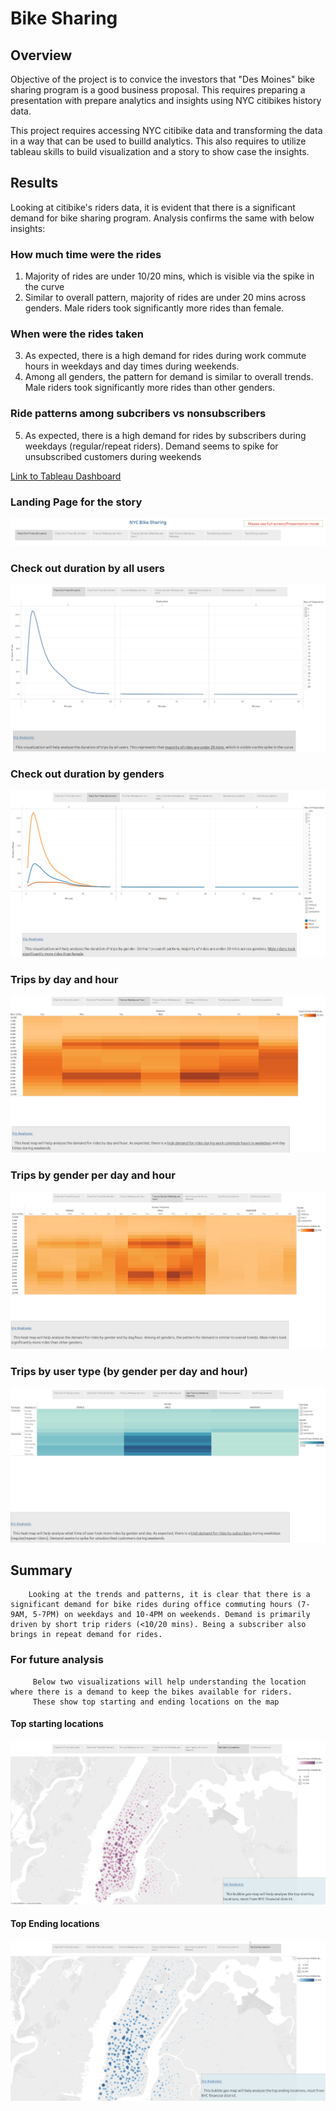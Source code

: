 # Bike Sharing

## Overview

   Objective of the project is to convice the investors that "Des Moines" bike sharing program is a good business proposal. This requires preparing a presentation with prepare analytics and insights using NYC citibikes history data.
   
   This project requires accessing NYC citibike data and transforming the data in a way that can be used to builld analytics. This also requires to utilize tableau skills to build visualization and a story to show case the insights.

## Results

   Looking at citibike's riders data, it is evident that there is a significant demand for bike sharing program. Analysis confirms the same with below insights:
   
   ### How much time were the rides
   1. Majority of rides are under 10/20 mins, which is visible via the spike in the curve 
   2. Similar to overall pattern, majority of rides are under 20 mins across genders. Male riders took significantly more rides than female.
   
   ### When were the rides taken
   3. As expected, there is a high demand for rides during work commute hours in weekdays and day times during weekends.
   4. Among all genders, the pattern for demand is similar to overall trends. Male riders took significantly more rides than other genders.

   ### Ride patterns among subcribers vs nonsubscribers
   5. As expected, there is a high demand for rides by subscribers during weekdays (regular/repeat riders). 
   Demand seems to spike for unsubscribed customers during weekends

  [Link to Tableau Dashboard](https://public.tableau.com/app/profile/suneetha2086/viz/NYC_bikesharing_16776213696130/NYCBikeSharing?publish=yes)
  
  ### Landing Page for the story
  ![](https://github.com/SuniAnalytics/bikesharing/blob/main/Resources/Story%20Landing%20Page.png)
  
  ### Check out duration by all users
 
  ![](https://github.com/SuniAnalytics/bikesharing/blob/main/Resources/Viz1%20-%20Check%20out%20duration%20by%20users.png)
  
  ### Check out duration by genders
 
  ![](https://github.com/SuniAnalytics/bikesharing/blob/main/Resources/Viz2%20-%20Check%20out%20duration%20by%20gender.png)
  
  ### Trips by day and hour
  
  ![](https://github.com/SuniAnalytics/bikesharing/blob/main/Resources/Viz3%20-%20Trips%20by%20day_hour.png)
 
   ### Trips by gender per day and hour
  
  ![](https://github.com/SuniAnalytics/bikesharing/blob/main/Resources/Viz4%20-%20Trips%20by%20Gender%20day_hour.png)
  
   ### Trips by user type (by gender per day and hour)
   
  ![](https://github.com/SuniAnalytics/bikesharing/blob/main/Resources/Viz5%20-%20User%20Trips%20by%20Gender%20day_hour.png)

## Summary
      
        Looking at the trends and patterns, it is clear that there is a significant demand for bike rides during office commuting hours (7-9AM, 5-7PM) on weekdays and 10-4PM on weekends. Demand is primarily driven by short trip riders (<10/20 mins). Being a subscriber also brings in repeat demand for rides.
 
  ### For future analysis
         Below two visualizations will help understanding the location where there is a demand to keep the bikes available for riders. 
         These show top starting and ending locations on the map
  
  #### Top starting locations  
  
  ![](https://github.com/SuniAnalytics/bikesharing/blob/main/Resources/Viz6%20-%20Top%20starting%20locations.png)
 
   #### Top Ending locations  
   
  ![](https://github.com/SuniAnalytics/bikesharing/blob/main/Resources/Viz7%20-%20Top%20ending%20locations.png)




